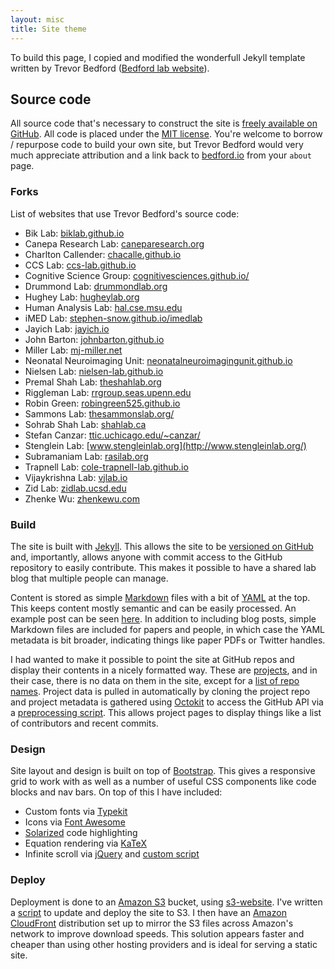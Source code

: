 ```yaml
---
layout: misc
title: Site theme
---
```


To build this page, I copied and modified the wonderfull Jekyll template written by Trevor Bedford ([Bedford lab website](https://bedford.io/)).

## Source code

All source code that's necessary to construct the site is [freely available on GitHub](https://github.com/blab/blotter).  All code is placed under the [MIT license](https://github.com/blab/blotter#license). You're welcome to borrow / repurpose code to build your own site, but Trevor Bedford would very much appreciate attribution and a link back to [bedford.io](http://bedford.io) from your `about` page.

### Forks

List of websites that use Trevor Bedford's source code:

 * Bik Lab: [biklab.github.io](https://biklab.github.io/)
 * Canepa Research Lab: [caneparesearch.org](http://caneparesearch.org/)
 * Charlton Callender: [chacalle.github.io](http://chacalle.github.io/)
 * CCS Lab: [ccs-lab.github.io](https://ccs-lab.github.io/)
 * Cognitive Science Group: [cognitivesciences.github.io/](https://cognitivesciences.github.io/)
 * Drummond Lab: [drummondlab.org](http://drummondlab.org/)
 * Hughey Lab: [hugheylab.org](https://www.hugheylab.org)
 * Human Analysis Lab: [hal.cse.msu.edu](http://hal.cse.msu.edu/)
 * iMED Lab: [stephen-snow.github.io/imedlab](https://stephen-snow.github.io/imedlab/)
 * Jayich Lab: [jayich.io](http://jayich.io/)
 * John Barton: [johnbarton.github.io](http://johnbarton.github.io/)
 * Miller Lab: [mj-miller.net](http://mj-miller.net/)
 * Neonatal Neuroimaging Unit: [neonatalneuroimagingunit.github.io](https://neonatalneuroimagingunit.github.io/)
 * Nielsen Lab: [nielsen-lab.github.io](https://nielsen-lab.github.io/)
 * Premal Shah Lab: [theshahlab.org](http://theshahlab.org/)
 * Riggleman Lab: [rrgroup.seas.upenn.edu](http://rrgroup.seas.upenn.edu/)
 * Robin Green: [robingreen525.github.io](http://robingreen525.github.io/)
 * Sammons Lab: [thesammonslab.org/](http://thesammonslab.org/)
 * Sohrab Shah Lab: [shahlab.ca](http://shahlab.ca/)
 * Stefan Canzar: [ttic.uchicago.edu/~canzar/](http://ttic.uchicago.edu/~canzar/)
 * Stenglein Lab: [www.stengleinlab.org](http://www.stengleinlab.org/)
 * Subramaniam Lab: [rasilab.org](http://rasilab.org/)
 * Trapnell Lab: [cole-trapnell-lab.github.io](http://cole-trapnell-lab.github.io/)
 * Vijaykrishna Lab: [vjlab.io](http://vjlab.io/)
 * Zid Lab: [zidlab.ucsd.edu](http://zidlab.ucsd.edu/)
 * Zhenke Wu: [zhenkewu.com](http://zhenkewu.com/)


### Build

The site is built with [Jekyll](http://jekyllrb.com/).  This allows the site to be [versioned on GitHub](https://github.com/blab/blotter/commits/master) and, importantly, allows anyone with commit access to the GitHub repository to easily contribute.  This makes it possible to have a shared lab blog that multiple people can manage.

Content is stored as simple [Markdown](http://daringfireball.net/projects/markdown/) files with a bit of [YAML](http://yaml.org/) at the top.  This keeps content mostly semantic and can be easily processed.  An example post can be seen [here](https://github.com/blab/blotter/blob/master/blog/_posts/2012-02-20-github-of-science.md).  In addition to including blog posts, simple Markdown files are included for papers and people, in which case the YAML metadata is bit broader, indicating things like paper PDFs or Twitter handles.

I had wanted to make it possible to point the site at GitHub repos and display their contents in a nicely formatted way.  These are [projects](/projects/), and in their case, there is no data on them in the site, except for a [list of repo names](https://github.com/blab/blotter/blob/master/_config.yml).  Project data is pulled in automatically by cloning the project repo and project metadata is gathered using [Octokit](http://octokit.github.io/octokit.rb/) to access the GitHub API via a [preprocessing script](https://github.com/blab/blotter/blob/master/_scripts/generate-project-data.rb).  This allows project pages to display things like a list of contributors and recent commits.

### Design

Site layout and design is built on top of [Bootstrap](http://getbootstrap.com/).  This gives a responsive grid to work with as well as a number of useful CSS components like code blocks and nav bars.  On top of this I have included:

* Custom fonts via [Typekit](http://typekit.com/)
* Icons via [Font Awesome](http://fontawesome.io/)
* [Solarized](http://ethanschoonover.com/solarized) code highlighting
* Equation rendering via [KaTeX](http://khan.github.io/KaTeX/)
* Infinite scroll via [jQuery](https://jquery.com/) and [custom script](https://github.com/blab/blotter/blob/master/js/infinite-scroll.js)

### Deploy

Deployment is done to an [Amazon S3](http://aws.amazon.com/s3/) bucket, using [s3-website](https://github.com/laurilehmijoki/s3_website). I've written a [script](https://github.com/blab/blotter-deploy) to update and deploy the site to S3.  I then have an [Amazon CloudFront](http://aws.amazon.com/cloudfront/) distribution set up to mirror the S3 files across Amazon's network to improve download speeds.  This solution appears faster and cheaper than using other hosting providers and is ideal for serving a static site.
